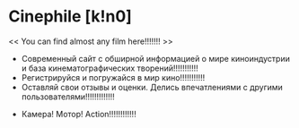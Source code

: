   # Сinephile [k!n0]
<< You can find almost any film here!!!!!!! >>

- Современный сайт с обширной информацией о мире киноиндустрии и база кинематографических творений!!!!!!!!!!!
- Регистрируйся и погружайся в мир кино!!!!!!!!!!!
- Оставляй свои отзывы и оценки. Делись впечатлениями с другими пользователями!!!!!!!!!!!!!

* Камера! Мотор! Action!!!!!!!!!!!!
